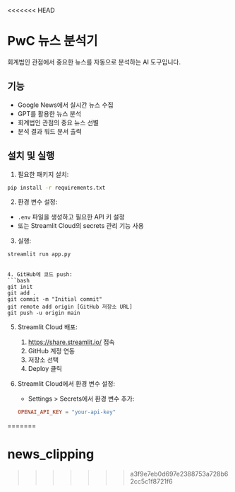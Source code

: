 <<<<<<< HEAD
# PwC 뉴스 분석기

회계법인 관점에서 중요한 뉴스를 자동으로 분석하는 AI 도구입니다.

## 기능
- Google News에서 실시간 뉴스 수집
- GPT를 활용한 뉴스 분석
- 회계법인 관점의 중요 뉴스 선별
- 분석 결과 워드 문서 출력

## 설치 및 실행
1. 필요한 패키지 설치:
```bash
pip install -r requirements.txt
```

2. 환경 변수 설정:
- `.env` 파일을 생성하고 필요한 API 키 설정
- 또는 Streamlit Cloud의 secrets 관리 기능 사용

3. 실행:
```bash
streamlit run app.py
```
```

4. GitHub에 코드 push:
```bash
git init
git add .
git commit -m "Initial commit"
git remote add origin [GitHub 저장소 URL]
git push -u origin main
```

5. Streamlit Cloud 배포:
   1. https://share.streamlit.io/ 접속
   2. GitHub 계정 연동
   3. 저장소 선택
   4. Deploy 클릭

6. Streamlit Cloud에서 환경 변수 설정:
   - Settings > Secrets에서 환경 변수 추가:
   ```toml
   OPENAI_API_KEY = "your-api-key"
   ```
=======
# news_clipping
>>>>>>> a3f9e7eb0d697e2388753a728b62cc5c1f8721f6

